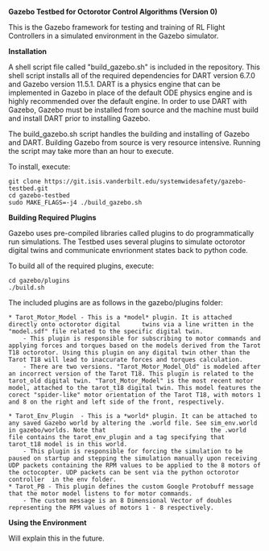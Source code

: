 

**Gazebo Testbed for Octorotor Control Algorithms (Version 0)**

This is the Gazebo framework for testing and training of RL Flight Controllers in a simulated 
environment in the Gazebo simulator.


**Installation**

A shell script file called "build_gazebo.sh" is included in the repository. This shell script installs all of the required dependencies for DART version 6.7.0 and Gazebo version 11.5.1. DART is a physics engine that can be implemented in Gazebo in place of the default ODE physics engine and is highly recommended over the default engine. In order to use DART with Gazebo, Gazebo must be installed from source and the machine must build and install DART prior to installing Gazebo.

The build_gazebo.sh script handles the building and installing of Gazebo and DART. Building Gazebo from source is very resource intensive. Running the script may take more than an hour to execute.

To install, execute:

	git clone https://git.isis.vanderbilt.edu/systemwidesafety/gazebo-testbed.git
	cd gazebo-testbed
	sudo MAKE_FLAGS=-j4 ./build_gazebo.sh
	

**Building Required Plugins**

Gazebo uses pre-compiled libraries called plugins to do programmatically run simulations. The Testbed uses several plugins to simulate octorotor digital twins and communicate envrionment states back to python code.

To build all of the required plugins, execute:

	cd gazebo/plugins
	./build.sh

The included plugins are as follows in the gazebo/plugins folder:

	* Tarot_Motor_Model - This is a *model* plugin. It is attached directly onto octorotor digital 		twins via a line written in the "model.sdf" file related to the specific digital twin.
		- This plugin is responsible for subscribing to motor commands and applying forces and torques based on the models derived from the Tarot T18 octorotor. Using this plugin on any digital twin other than the Tarot T18 will lead to inaccurate forces and torques calculation.
		- There are two versions. "Tarot_Motor_Model_Old" is modeled after an incorrect version of the Tarot T18. This plugin is related to the tarot_old digital twin. "Tarot_Motor_Model" is the most recent motor model, attached to the tarot_t18 digital twin. This model features the corect "spider-like" motor orientation of the Tarot T18, with motors 1 and 8 on the right and left side of the front, respectively.
							
	* Tarot_Env_Plugin	- This is a *world* plugin. It can be attached to any saved Gazebo world by altering the .world file. See sim_env.world in gazebo/worlds. Note that 							the .world file contains the tarot_env_plugin and a tag specifying that 							tarot_t18 model is in this world.
		- This plugin is responsible for forcing the simulation to be paused on startup and stepping the simulation manually upon receiving UDP packets containing the RPM values to be applied to the 8 motors of the octocopter. UDP packets can be sent via the python octorotor controller 	in the env folder.
	* Tarot_PB - This plugin defines the custom Google Protobuff message that the motor model listens to for motor commands.
		- The custom message is an 8 Dimensional Vector of doubles representing the RPM values of motors 1 - 8 respectively.
						



**Using the Environment**

Will explain this in the future.


